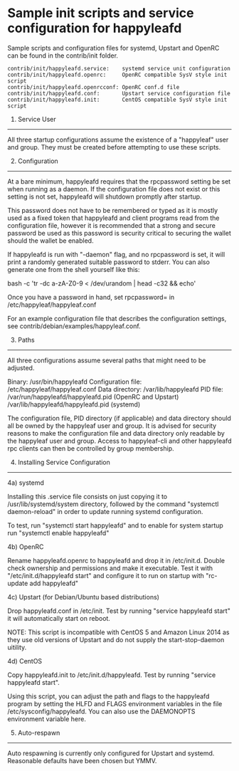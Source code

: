 Sample init scripts and service configuration for happyleafd
==========================================================

Sample scripts and configuration files for systemd, Upstart and OpenRC
can be found in the contrib/init folder.

    contrib/init/happyleafd.service:    systemd service unit configuration
    contrib/init/happyleafd.openrc:     OpenRC compatible SysV style init script
    contrib/init/happyleafd.openrcconf: OpenRC conf.d file
    contrib/init/happyleafd.conf:       Upstart service configuration file
    contrib/init/happyleafd.init:       CentOS compatible SysV style init script

1. Service User
---------------------------------

All three startup configurations assume the existence of a "happyleaf" user
and group.  They must be created before attempting to use these scripts.

2. Configuration
---------------------------------

At a bare minimum, happyleafd requires that the rpcpassword setting be set
when running as a daemon.  If the configuration file does not exist or this
setting is not set, happyleafd will shutdown promptly after startup.

This password does not have to be remembered or typed as it is mostly used
as a fixed token that happyleafd and client programs read from the configuration
file, however it is recommended that a strong and secure password be used
as this password is security critical to securing the wallet should the
wallet be enabled.

If happyleafd is run with "-daemon" flag, and no rpcpassword is set, it will
print a randomly generated suitable password to stderr.  You can also
generate one from the shell yourself like this:

bash -c 'tr -dc a-zA-Z0-9 < /dev/urandom | head -c32 && echo'

Once you have a password in hand, set rpcpassword= in /etc/happyleaf/happyleaf.conf

For an example configuration file that describes the configuration settings,
see contrib/debian/examples/happyleaf.conf.

3. Paths
---------------------------------

All three configurations assume several paths that might need to be adjusted.

Binary:              /usr/bin/happyleafd
Configuration file:  /etc/happyleaf/happyleaf.conf
Data directory:      /var/lib/happyleafd
PID file:            /var/run/happyleafd/happyleafd.pid (OpenRC and Upstart)
                     /var/lib/happyleafd/happyleafd.pid (systemd)

The configuration file, PID directory (if applicable) and data directory
should all be owned by the happyleaf user and group.  It is advised for security
reasons to make the configuration file and data directory only readable by the
happyleaf user and group.  Access to happyleaf-cli and other happyleafd rpc clients
can then be controlled by group membership.

4. Installing Service Configuration
-----------------------------------

4a) systemd

Installing this .service file consists on just copying it to
/usr/lib/systemd/system directory, followed by the command
"systemctl daemon-reload" in order to update running systemd configuration.

To test, run "systemctl start happyleafd" and to enable for system startup run
"systemctl enable happyleafd"

4b) OpenRC

Rename happyleafd.openrc to happyleafd and drop it in /etc/init.d.  Double
check ownership and permissions and make it executable.  Test it with
"/etc/init.d/happyleafd start" and configure it to run on startup with
"rc-update add happyleafd"

4c) Upstart (for Debian/Ubuntu based distributions)

Drop happyleafd.conf in /etc/init.  Test by running "service happyleafd start"
it will automatically start on reboot.

NOTE: This script is incompatible with CentOS 5 and Amazon Linux 2014 as they
use old versions of Upstart and do not supply the start-stop-daemon uitility.

4d) CentOS

Copy happyleafd.init to /etc/init.d/happyleafd. Test by running "service happyleafd start".

Using this script, you can adjust the path and flags to the happyleafd program by
setting the HLFD and FLAGS environment variables in the file
/etc/sysconfig/happyleafd. You can also use the DAEMONOPTS environment variable here.

5. Auto-respawn
-----------------------------------

Auto respawning is currently only configured for Upstart and systemd.
Reasonable defaults have been chosen but YMMV.

